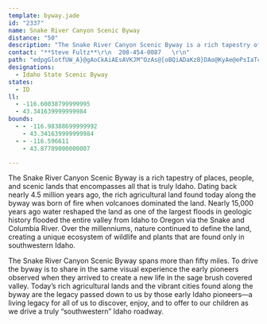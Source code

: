 ```yaml
---
template: byway.jade
id: "2337"
name: Snake River Canyon Scenic Byway
distance: "50"
description: "The Snake River Canyon Scenic Byway is a rich tapestry of places, people, and scenic lands that encompasses all that is truly Idaho. Nearly 15,000 years ago water reshaped the land as one of the largest floods in geologic history flooded the entire valley from Idaho to Oregon via the Snake and Columbia River. Over the millenniums, nature continued to define the land, creating a unique ecosystem of wildlife and plants that are found only in southwestern Idaho."
contact: "**Steve Fultz**\r\n  208-454-0087   \r\n"
path: "edpgGlotfUW_A}@gAoCkAiAEsAVKJM^OzAs@[oBQiADaKzB}DAo@KyAe@ePsIaTcK}GlM}EhI_@XeAb@m@FcBEcLj@k@R{AxAiAnBm@tAy@`AyCxBi@r@Ud@oBzHgA`BoAx@wG|AsAt@}EjEaJtHyBl@sAx@oBjCc@x@i@`Bc@pBoBdV?jARxBnAhGXdB?fDSjBeAlFaEhVyCbSsBlLcDhIcCzJwBxHw@nBqCvFgFvIeA|As@t@_QdKDn@Vj@tAd@h@Fj@VRVJb@Bh@iBzGgCfHoEbO}CfJi@zD_CtNmEnRcDzLo@dBwAtL[fEEPSJaBe@aPgFaLcDw@}@iCvDeB~Ei@|@yKxO_BjDeAlEwBnG_ApAmGlF}@jAiGtK_GbMeB~Cq]fl@oAnCeItTsC~EoBtEiA~DsBfEqI`N_@tAi@~DoAzEsBjGmDrJwAxB}DzCaDrE}AfAgCvAiDxCoAzAeAjBqCtGsC~D}CnDaCdBwGzFkB~@uPzGaJdCwE~A}Ez@cGn@yJtBeFzA}@b@mAz@mFrGyEfI]|@mGvSi@xB]dAuA|CaFtJoGlKkLhTwHfPaDfGy@rAcD`EsCxDeP`SaGbIg@`AuBlG_GxJqHzKaIvS_A~EcCzJaEzLcDfHcGfLaGbMwFzK}C~HsC|EyApBk@ZqEHq\\D}GIkHNg{@H{CG}a@?sRLe^ABj^_yA@g~BVkt@Ce{@ByTKw|AJLt@E|ASfC_A`HmA~FExB?b~AHpREnZN~`@?hPClGY`AqFdHoChFe@\\_\\WqcAKc{APu_ATe@DsAx@HviCHpANdAj@nCjB~GDfAC~AU~Ay@`EiAlHOrDMzJEjWB`EG~FKlg@Ud`@Snw@izAXj@zvCB~aA^nzCoyAX{yADwcBd@e`C^{l@EczAaAEp|BouB\\_Cb@wBVuBMiBk@_TEkwAL{rA[sf@ReQEUUaE}BkRmMsDuCsJpTuApDmFfLkBtEsKbVid@|cAoAbDsAfCUt@]RiDLwi@?BtE_@lAs@bAmAZoBD_iHMiRJuyAR}@~AwKjP}@dC[jAcA`GSzCBfEXzK"
designations: 
  - Idaho State Scenic Byway
states: 
  - ID
ll: 
  - -116.60038799999995
  - 43.341639999999984
bounds: 
  - - -116.98388699999992
    - 43.341639999999984
  - - -116.596611
    - 43.87709000000007

---
```


The Snake River Canyon Scenic Byway is a rich tapestry of places, people, and scenic lands that encompasses all that is truly Idaho. Dating back nearly 4.5 million years ago, the rich agricultural land found today along the byway was born of fire when volcanoes dominated the land. Nearly 15,000 years ago water reshaped the land as one of the largest floods in geologic history flooded the entire valley from Idaho to Oregon via the Snake and Columbia River. Over the millenniums, nature continued to define the land, creating a unique ecosystem of wildlife and plants that are found only in southwestern Idaho.

The Snake River Canyon Scenic Byway spans more than fifty miles. To drive the byway is to share in the same visual experience the early pioneers observed when they arrived to create a new life in the sage brush covered valley. Today’s rich agricultural lands and the vibrant cities found along the byway are the legacy passed down to us by those early Idaho pioneers—a living legacy
for all of us to discover, enjoy, and to offer to our children as we drive a truly “southwestern” Idaho
roadway.